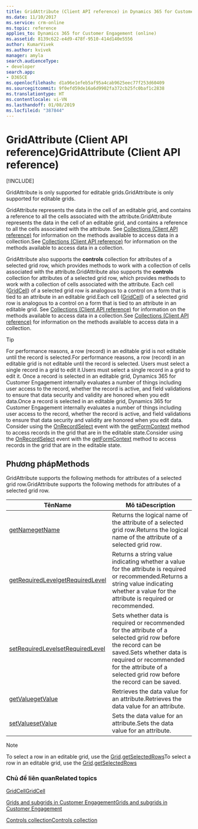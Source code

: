 ```yaml
---
title: GridAttribute (Client API reference) in Dynamics 365 for Customer Engagement apps | MicrosoftDocs
ms.date: 11/10/2017
ms.service: crm-online
ms.topic: reference
applies_to: Dynamics 365 for Customer Engagement (online)
ms.assetid: 8139c622-e4d9-478f-9510-414d140e5556
author: KumarVivek
ms.author: kvivek
manager: amyla
search.audienceType:
- developer
search.app:
- D365CE
ms.openlocfilehash: d1a96e1efeb5af95a4cab9625eec77f253d60409
ms.sourcegitcommit: 9f0efd59de16a6d9902fa372cb25fc0baf1c2838
ms.translationtype: HT
ms.contentlocale: vi-VN
ms.lasthandoff: 01/08/2019
ms.locfileid: "387844"
---
```

# <a name="gridattribute-client-api-reference"></a><span data-ttu-id="027be-102">GridAttribute (Client API reference)</span><span class="sxs-lookup"><span data-stu-id="027be-102">GridAttribute (Client API reference)</span></span>

[!INCLUDE[](../../../../includes/cc_applies_to_update_9_0_0.md)]

<span data-ttu-id="027be-103">GridAttribute is only supported for editable grids.</span><span class="sxs-lookup"><span data-stu-id="027be-103">GridAttribute is only supported for editable grids.</span></span>

<span data-ttu-id="027be-104">GridAttribute represents the data in the cell of an editable grid, and contains a reference to all the cells associated with the attribute.</span><span class="sxs-lookup"><span data-stu-id="027be-104">GridAttribute represents the data in the cell of an editable grid, and contains a reference to all the cells associated with the attribute.</span></span> <span data-ttu-id="027be-105">See [Collections (Client API reference)](../collections.md) for information on the methods available to access data in a collection.</span><span class="sxs-lookup"><span data-stu-id="027be-105">See [Collections (Client API reference)](../collections.md) for information on the methods available to access data in a collection.</span></span>

<span data-ttu-id="027be-106">GridAttribute also supports the **controls** collection for attributes of a selected grid row, which provides methods to work with a collection of cells associated with the attribute.</span><span class="sxs-lookup"><span data-stu-id="027be-106">GridAttribute also supports the **controls** collection for attributes of a selected grid row, which provides methods to work with a collection of cells associated with the attribute.</span></span> <span data-ttu-id="027be-107">Each cell ([GridCell](gridcell.md)) of a selected grid row is analogous to a control on a form that is tied to an attribute in an editable grid.</span><span class="sxs-lookup"><span data-stu-id="027be-107">Each cell ([GridCell](gridcell.md)) of a selected grid row is analogous to a control on a form that is tied to an attribute in an editable grid.</span></span> <span data-ttu-id="027be-108">See [Collections (Client API reference)](../collections.md) for information on the methods available to access data in a collection.</span><span class="sxs-lookup"><span data-stu-id="027be-108">See [Collections (Client API reference)](../collections.md) for information on the methods available to access data in a collection.</span></span>

> [!TIP]
> <span data-ttu-id="027be-109">For performance reasons, a row (record) in an editable grid is not editable until the record is selected.</span><span class="sxs-lookup"><span data-stu-id="027be-109">For performance reasons, a row (record) in an editable grid is not editable until the record is selected.</span></span> <span data-ttu-id="027be-110">Users must select a single record in a grid to edit it.</span><span class="sxs-lookup"><span data-stu-id="027be-110">Users must select a single record in a grid to edit it.</span></span> <span data-ttu-id="027be-111">Once a record is selected in an editable grid, Dynamics 365 for Customer Engagement internally evaluates a number of things including user access to the record, whether the record is active, and field validations to ensure that data security and validity are honored when you edit data.</span><span class="sxs-lookup"><span data-stu-id="027be-111">Once a record is selected in an editable grid, Dynamics 365 for Customer Engagement internally evaluates a number of things including user access to the record, whether the record is active, and field validations to ensure that data security and validity are honored when you edit data.</span></span> <span data-ttu-id="027be-112">Consider using the [OnRecordSelect](../events/grid-onrecordselect.md) event with the [getFormContext](../executioncontext/getFormContext.md) method to access records in the grid that are in the editable state.</span><span class="sxs-lookup"><span data-stu-id="027be-112">Consider using the [OnRecordSelect](../events/grid-onrecordselect.md) event with the [getFormContext](../executioncontext/getFormContext.md) method to access records in the grid that are in the editable state.</span></span>

## <a name="methods"></a><span data-ttu-id="027be-113">Phương pháp</span><span class="sxs-lookup"><span data-stu-id="027be-113">Methods</span></span>

<span data-ttu-id="027be-114">GridAttribute supports the following methods for attributes of a selected grid row.</span><span class="sxs-lookup"><span data-stu-id="027be-114">GridAttribute supports the following methods for attributes of a selected grid row.</span></span>

|<span data-ttu-id="027be-115">Tên</span><span class="sxs-lookup"><span data-stu-id="027be-115">Name</span></span>|<span data-ttu-id="027be-116">Mô tả</span><span class="sxs-lookup"><span data-stu-id="027be-116">Description</span></span>|
|--|--|
|[<span data-ttu-id="027be-117">getName</span><span class="sxs-lookup"><span data-stu-id="027be-117">getName</span></span>](../attributes/getName.md)|<span data-ttu-id="027be-118">Returns the logical name of the attribute of a selected grid row.</span><span class="sxs-lookup"><span data-stu-id="027be-118">Returns the logical name of the attribute of a selected grid row.</span></span>|
|[<span data-ttu-id="027be-119">getRequiredLevel</span><span class="sxs-lookup"><span data-stu-id="027be-119">getRequiredLevel</span></span>](../attributes/getRequiredLevel.md)| <span data-ttu-id="027be-120">Returns a string value indicating whether a value for the attribute is required or recommended.</span><span class="sxs-lookup"><span data-stu-id="027be-120">Returns a string value indicating whether a value for the attribute is required or recommended.</span></span>|
|[<span data-ttu-id="027be-121">setRequiredLevel</span><span class="sxs-lookup"><span data-stu-id="027be-121">setRequiredLevel</span></span>](../attributes/setRequiredLevel.md)| <span data-ttu-id="027be-122">Sets whether data is required or recommended for the attribute of a selected grid row before the record can be saved.</span><span class="sxs-lookup"><span data-stu-id="027be-122">Sets whether data is required or recommended for the attribute of a selected grid row before the record can be saved.</span></span>|
|[<span data-ttu-id="027be-123">getValue</span><span class="sxs-lookup"><span data-stu-id="027be-123">getValue</span></span>](../attributes/getValue.md)| <span data-ttu-id="027be-124">Retrieves the data value for an attribute.</span><span class="sxs-lookup"><span data-stu-id="027be-124">Retrieves the data value for an attribute.</span></span>|
|[<span data-ttu-id="027be-125">setValue</span><span class="sxs-lookup"><span data-stu-id="027be-125">setValue</span></span>](../attributes/setValue.md)| <span data-ttu-id="027be-126">Sets the data value for an attribute.</span><span class="sxs-lookup"><span data-stu-id="027be-126">Sets the data value for an attribute.</span></span>|

>[!NOTE]
><span data-ttu-id="027be-127">To select a row in an editable grid, use the [Grid](grid.md).[getSelectedRows](grid/getSelectedRows.md)</span><span class="sxs-lookup"><span data-stu-id="027be-127">To select a row in an editable grid, use the [Grid](grid.md).[getSelectedRows](grid/getSelectedRows.md)</span></span>

### <a name="related-topics"></a><span data-ttu-id="027be-128">Chủ đề liên quan</span><span class="sxs-lookup"><span data-stu-id="027be-128">Related topics</span></span>

[<span data-ttu-id="027be-129">GridCell</span><span class="sxs-lookup"><span data-stu-id="027be-129">GridCell</span></span>](gridcell.md)

[<span data-ttu-id="027be-130">Grids and subgrids in Customer Engagement</span><span class="sxs-lookup"><span data-stu-id="027be-130">Grids and subgrids in Customer Engagement</span></span>](../grids.md)

[<span data-ttu-id="027be-131">Controls collection</span><span class="sxs-lookup"><span data-stu-id="027be-131">Controls collection</span></span>](../attributes/controls-collection.md)